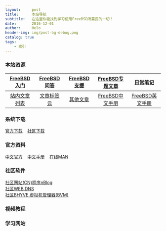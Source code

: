```yaml
---
layout:     post
title:      本站导航
subtitle:   在这里你能找到学习使用FreeBSD所需要的一切！
date:       2016-12-01
author:     Helo
header-img: img/post-bg-debug.png
catalog: true
tags:
    - 索引
---
```

### 本站资源

[FreeBSD入门](/2019/11/04/FreeBSD入门教程/) | [FreeBSD问答](/2019/11/02/FreeBSD%E9%97%AE%E7%AD%94%E4%B8%93%E9%A2%98/) | [FreeBSD支援](https://chinafreebsd.org/2019/11/02/FreeBSD%E6%94%AF%E6%8F%B4%E5%88%97%E8%A1%A8/) | [FreeBSD专题文章](/2019/11/02/%E6%96%87%E7%AB%A0%E7%B4%A2%E5%BC%95/#freebsd相关文章) | [日常笔记](/2019/11/03/%E6%97%A5%E5%B8%B8%E7%AC%94%E8%AE%B0/)
:-: | :-: | :-: | :-: | :-:
[站内文章列表](/2019/11/02/%E6%96%87%E7%AB%A0%E7%B4%A2%E5%BC%95/) | [文章标签云](/tags/) | [其他文章](/2019/11/02/%E6%96%87%E7%AB%A0%E7%B4%A2%E5%BC%95/#站内其他文章) | [FreeBSD中文手册](/htmls/handbook_zh/) | [FreeBSD英文手册](/htmls/handbook_en/)|

### 系统下载
[官方下载]()&nbsp;&nbsp;&nbsp;&nbsp;[社区下载]()

### 官方资料
[中文官方](https://www.freebsd.org/zh_CN/)&nbsp;&nbsp;&nbsp;&nbsp;[中文手册](https://www.freebsd.org/doc/zh_CN/books/handbook/)&nbsp;&nbsp;&nbsp;&nbsp;[在线MAN](https://www.freebsd.org/cgi/man.cgi)

### 社区软件
[社区网站(CN)程序nBlog](http://chinafreebsd.cn/article/5b34a927caf07)  
[社区WEB DNS](http://chinafreebsd.cn/article/5b30ab8a28f81)  
[社区BHYVE 虚拟机管理器(BVM)](http://chinafreebsd.cn/article/5a68559bbfc60)



### 视频教程

### 学习网站

